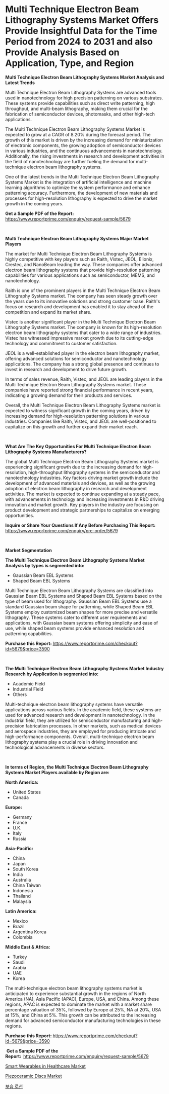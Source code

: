 <p><h1>Multi Technique Electron Beam Lithography Systems Market Offers Provide Insightful Data for the Time Period from 2024 to 2031 and also Provide Analysis Based on Application, Type, and Region</h1></p><p><strong>Multi Technique Electron Beam Lithography Systems Market Analysis and Latest Trends</strong></p>
<p><p>Multi Technique Electron Beam Lithography Systems are advanced tools used in nanotechnology for high precision patterning on various substrates. These systems provide capabilities such as direct write patterning, high throughput, and multi-beam lithography, making them crucial for the fabrication of semiconductor devices, photomasks, and other high-tech applications.</p><p>The Multi Technique Electron Beam Lithography Systems Market is expected to grow at a CAGR of 8.20% during the forecast period. The growth of this market is driven by the increasing demand for miniaturization of electronic components, the growing adoption of semiconductor devices in various industries, and the continuous advancements in nanotechnology. Additionally, the rising investments in research and development activities in the field of nanotechnology are further fueling the demand for multi-technique electron beam lithography systems.</p><p>One of the latest trends in the Multi Technique Electron Beam Lithography Systems Market is the integration of artificial intelligence and machine learning algorithms to optimize the system performance and enhance patterning accuracy. Furthermore, the development of new materials and processes for high-resolution lithography is expected to drive the market growth in the coming years.</p></p>
<p><strong>Get a Sample PDF of the Report:&nbsp;</strong> <a href="https://www.reportprime.com/enquiry/request-sample/5679">https://www.reportprime.com/enquiry/request-sample/5679</a></p>
<p>&nbsp;</p>
<p><strong>Multi Technique Electron Beam Lithography Systems Major Market Players</strong></p>
<p><p>The market for Multi Technique Electron Beam Lithography Systems is highly competitive with key players such as Raith, Vistec, JEOL, Elionix, Crestec, and NanoBeam leading the way. These companies offer advanced electron beam lithography systems that provide high-resolution patterning capabilities for various applications such as semiconductor, MEMS, and nanotechnology.</p><p>Raith is one of the prominent players in the Multi Technique Electron Beam Lithography Systems market. The company has seen steady growth over the years due to its innovative solutions and strong customer base. Raith's focus on research and development has enabled it to stay ahead of the competition and expand its market share.</p><p>Vistec is another significant player in the Multi Technique Electron Beam Lithography Systems market. The company is known for its high-resolution electron beam lithography systems that cater to a wide range of industries. Vistec has witnessed impressive market growth due to its cutting-edge technology and commitment to customer satisfaction.</p><p>JEOL is a well-established player in the electron beam lithography market, offering advanced solutions for semiconductor and nanotechnology applications. The company has a strong global presence and continues to invest in research and development to drive future growth.</p><p>In terms of sales revenue, Raith, Vistec, and JEOL are leading players in the Multi Technique Electron Beam Lithography Systems market. These companies have reported strong financial performance in recent years, indicating a growing demand for their products and services.</p><p>Overall, the Multi Technique Electron Beam Lithography Systems market is expected to witness significant growth in the coming years, driven by increasing demand for high-resolution patterning solutions in various industries. Companies like Raith, Vistec, and JEOL are well-positioned to capitalize on this growth and further expand their market reach.</p></p>
<p>&nbsp;</p>
<p><strong>What Are The Key Opportunities For Multi Technique Electron Beam Lithography Systems Manufacturers?</strong></p>
<p><p>The global Multi Technique Electron Beam Lithography Systems market is experiencing significant growth due to the increasing demand for high-resolution, high-throughput lithography systems in the semiconductor and nanotechnology industries. Key factors driving market growth include the development of advanced materials and devices, as well as the growing adoption of electron beam lithography in research and development activities. The market is expected to continue expanding at a steady pace, with advancements in technology and increasing investments in R&D driving innovation and market growth. Key players in the industry are focusing on product development and strategic partnerships to capitalize on emerging opportunities.</p></p>
<p><strong>Inquire or Share Your Questions If Any Before Purchasing This Report:</strong> <a href="https://www.reportprime.com/enquiry/pre-order/5679">https://www.reportprime.com/enquiry/pre-order/5679</a></p>
<p>&nbsp;</p>
<p><strong>Market Segmentation</strong></p>
<p><strong>The Multi Technique Electron Beam Lithography Systems Market Analysis by types is segmented into:</strong></p>
<p><ul><li>Gaussian Beam EBL Systems</li><li>Shaped Beam EBL Systems</li></ul></p>
<p><p>Multi Technique Electron Beam Lithography Systems are classified into Gaussian Beam EBL Systems and Shaped Beam EBL Systems based on the type of beam used for lithography. Gaussian Beam EBL Systems use a standard Gaussian beam shape for patterning, while Shaped Beam EBL Systems employ customized beam shapes for more precise and versatile lithography. These systems cater to different user requirements and applications, with Gaussian beam systems offering simplicity and ease of use, while shaped beam systems provide enhanced resolution and patterning capabilities.</p></p>
<p><strong>Purchase this Report:&nbsp;</strong><a href="https://www.reportprime.com/checkout?id=5679&price=3590">https://www.reportprime.com/checkout?id=5679&price=3590</a></p>
<p>&nbsp;</p>
<p><strong>The Multi Technique Electron Beam Lithography Systems Market Industry Research by Application is segmented into:</strong></p>
<p><ul><li>Academic Field</li><li>Industrial Field</li><li>Others</li></ul></p>
<p><p>Multi-technique electron beam lithography systems have versatile applications across various fields. In the academic field, these systems are used for advanced research and development in nanotechnology. In the industrial field, they are utilized for semiconductor manufacturing and high-precision fabrication processes. In other markets, such as medical devices and aerospace industries, they are employed for producing intricate and high-performance components. Overall, multi-technique electron beam lithography systems play a crucial role in driving innovation and technological advancements in diverse sectors.</p></p>
<p>&nbsp;</p>
<p><strong>In terms of Region, the Multi Technique Electron Beam Lithography Systems Market Players available by Region are:</strong></p>
<p>
    <p> <strong> North America: </strong>
        <ul>
            <li>United States</li>
            <li>Canada</li>
        </ul>
        </p> 
    <p> <strong> Europe: </strong>
        <ul>
            <li>Germany</li>
            <li>France</li>
            <li>U.K.</li>
            <li>Italy</li>
            <li>Russia</li>
        </ul>
        </p> 
    <p> <strong> Asia-Pacific: </strong>
        <ul>
            <li>China</li>
            <li>Japan</li>
            <li>South Korea</li>
            <li>India</li>
            <li>Australia</li>
            <li>China Taiwan</li>
            <li>Indonesia</li>
            <li>Thailand</li>
            <li>Malaysia</li>
        </ul>
        </p> 
    <p> <strong> Latin America: </strong>
        <ul>
            <li>Mexico</li>
            <li>Brazil</li>
            <li>Argentina Korea</li>
            <li>Colombia</li>
        </ul>
        </p> 
    <p> <strong> Middle East & Africa: </strong>
        <ul>
            <li>Turkey</li>
            <li>Saudi</li>
            <li>Arabia</li>
            <li>UAE</li>
            <li>Korea</li>
        </ul>
    </p>
    </p>
<p><p>The multi-technique electron beam lithography systems market is anticipated to experience substantial growth in the regions of North America (NA), Asia Pacific (APAC), Europe, USA, and China. Among these regions, APAC is expected to dominate the market with a market share percentage valuation of 35%, followed by Europe at 25%, NA at 20%, USA at 15%, and China at 5%. This growth can be attributed to the increasing demand for advanced semiconductor manufacturing technologies in these regions.</p></p>
<p><strong>Purchase this Report: </strong><a href="https://www.reportprime.com/checkout?id=5679&price=3590">https://www.reportprime.com/checkout?id=5679&price=3590</a></p>
<p>&nbsp;<strong>Get a Sample PDF of the Report:&nbsp;&nbsp;</strong><a href="https://www.reportprime.com/enquiry/request-sample/5679">https://www.reportprime.com/enquiry/request-sample/5679</a></p>
<p><strong></strong></p>
<p><p><a href="https://github.com/redneck06/Market-Research-Report-List-2/blob/main/smart-wearables-in-healthcare-market.md">Smart Wearables in Healthcare Market</a></p><p><a href="https://github.com/nicoletavirag/Market-Research-Report-List-2/blob/main/piezoceramic-discs-market.md">Piezoceramic Discs Market</a></p><p><a href="https://github.com/LanceOlsotn8978/Market-Research-Report-List-1/blob/main/316755314576.md">보습 로션</a></p></p>